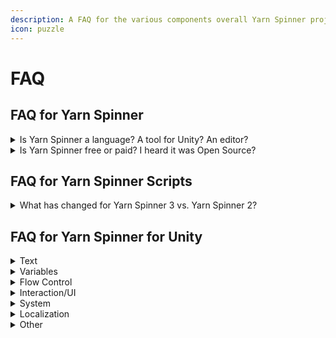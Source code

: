 ```yaml
---
description: A FAQ for the various components overall Yarn Spinner project.
icon: puzzle
---
```


# FAQ

## FAQ for Yarn Spinner

<details>

<summary>Is Yarn Spinner a language? A tool for Unity? An editor?</summary>

**Yarn Spinner** isn't a single project, but is a collection of projects. Conceptually, we think of Yarn Spinner as having **Core Components**, some **Add-ons**, and some **Yarn Labs Experiments**.

{% hint style="danger" %}
If you're new to Yarn Spinner, you don't necessarily need to understand the components just yet. We **strongly recommend** starting at [start-here.md](write-yarn-scripts/start-here.md "mention").
{% endhint %}

#### Core Components

These are production-ready components, with stable, established, released versions:

* **Yarn**, the language you write your dialogue and narrative in: you write **Yarn Spinner Scripts** in **Yarn**.
* **Yarn Spinner for Visual Studio Code**, the _extension_ for the popular free text editor, Visual Studio Code, that gives it an understanding of the Yarn language, and helps you to write Yarn _scripts,_ with a graph visualisation tool, and other features.
* **Yarn Spinner for Unity**, the package you use to _import_ and _use_ your Yarn scripts in games you build in Unity.
* **Try Yarn Spinner**, an online tool that allows you to write Yarn scripts and Play them in a web browser. It's useful to write basic Yarn, and test things out. It's just a [website](https://try.yarnspinner.dev) you can visit!

⭐️ To learn to use the Core Components, jump into the [Beginner's Guide](broken-reference/).

#### Add-ons

These are projects that supply additional features to Yarn Spinner, and exist as add-ons to the free, open source projects that comprise the bulk of Yarn Spinner:

* **Dialogue Wheel for Yarn Spinner**, an add-on package for Yarn Spinner for Unity that provides Mass Effect-style dialogue wheel dialogue views.
* **Speech Bubbles for Yarn Spinner**, an add-on package for Yarn Spinner for Unity that provides customisable speech bubbles as dialogue views.

⭐️ To purchase the Add-ons, [visit the Yarn Spinner Itch.io Store](https://yarnspinner.itch.io), or the [Unity Asset Store](https://assetstore.unity.com/publishers/91946), or just [read the documentation](add-ons/about-add-ons.md).

#### Yarn Labs Experiments

These are experimental projects that are likely to eventually be released into Core, but are currently in early, or experimental stages:

* **Yarn Spinner for Unreal**, the package you use to _import_ and _use_ your _Yarn scripts_ in games you build in Unreal.
* **Yarn Spinner for Godot**, the package you use to _import_ and _use_ your _Yarn scripts_ in games you build in Godot.
* **Yarn Spinner for Rust**, the package that you use to _import_ and _use_ your _Yarn scripts_ in games you build using the Rust-based Bevy engine.

{% hint style="success" %}
**Yarn Spinner for Unreal** is moving from Yarn Labs to Core Components in 2025-2026.
{% endhint %}

### Start learning

If you're new to Yarn Spinner, we recommend that your next step is [start-here.md](write-yarn-scripts/start-here.md "mention")

</details>

<details>

<summary>Is Yarn Spinner free or paid? I heard it was Open Source?</summary>

Yarn Spinner is developed in the open, as open source software on GitHub. You can also install it from the source on GitHub, for free.

If you want to use Yarn Spinner for a commercial game, we recommend purchasing it from our [Itch.io Store](https://yarnspinner.itch.io/) or the [Unity Asset Store](https://assetstore.unity.com/packages/tools/behavior-ai/yarn-spinner-for-unity-267061). You can also contact us for a custom license, or to arrange consulting, support, or hire us to add features especially for you!

</details>

## FAQ for Yarn Spinner Scripts

<details>

<summary>What has changed for Yarn Spinner 3 vs. Yarn Spinner 2?</summary>

We've added a lot of new features, including [once.md](write-yarn-scripts/scripting-fundamentals/once.md "mention"), [detour.md](write-yarn-scripts/scripting-fundamentals/detour.md "mention"), [line-groups.md](write-yarn-scripts/scripting-fundamentals/line-groups.md "mention"), [node-groups.md](write-yarn-scripts/advanced-scripting/node-groups.md "mention"), and more. Yarn Spinner has a lot of features designed for storylets and saliency, and you can learn about those by reading through the [saliency.md](write-yarn-scripts/advanced-scripting/saliency.md "mention") guides here.

</details>

## FAQ for Yarn Spinner for Unity

<details>

<summary>Text</summary>

#### My text is not displaying at all?

You need to install the TextMeshPro Essential Resources. Open the Window menu -> TMP -> and choose **Import TMP Essential Resources.**

#### How do I style text? How do I make some words bold, italic, colorful, etc?

Yarn Spinner doesn't directly do text rendering, we use TextMeshPro to do the final render which has support for [rich-text](https://docs.unity3d.com/Packages/com.unity.textmeshpro@4.0/manual/RichText.html).\
However, writing TMP tags across a project is impractical so we have provided various styles and palettes via [Yarn Markup Attributes](write-yarn-scripts/advanced-scripting/markup.md).\
These provide a collection of common visual changes as well as offer a common interface\
There is a [sample](yarn-spinner-for-unity/samples/replacement-markup.md) showing off using the built in markup to style your text as well as how you can make your own Markup to do more advanced styling on your text.

#### How do I animate wavy text, like in Night In The Woods?

Yarn Spinner doesn't handle text rendering. You'll need a separate wavy text system, like [Text Animator](https://assetstore.unity.com/packages/tools/gui/text-animator-for-unity-158707).

#### How do I use Yarn Markup?

Markup lets you mark a range of text (words, phrases) in a generic way, for whatever use. You could use it to style text, add sentence markers, make clickable words, etc.

```
// Yarn script example of custom "wavy text" markup.
Oh, [wave]hello[/wave] there!

// After compiling, text will look like: "Oh, hello there!"
// And then the resulting markup data will look like:
// - name: "wave"
// - position: 4
// - length: 5
```

Note that _YS only processes the text data_. You must still code the actual markup effect yourself. See [Markup](write-yarn-scripts/advanced-scripting/markup.md).

</details>

<details>

<summary>Variables</summary>

#### How do I print the value of a variable in dialogue?

Wrap the variable (or any expression) in curly braces (`{`, `}`) to evaluate and output it. For more info, see [Variables](write-yarn-scripts/scripting-fundamentals/logic-and-variables.md).

```
<<set $variableName to "a string value">>
The value of variableName is {$variableName}.
// This will appear as "The value of variableName is a string value."
```

#### How do I read / write Yarn variables from a C# script?

You can register to be notified when a variable changes. To do this, in C#, call `AddChangeListener()` on a Line Provider and provide a delegate that should run when the variable changes:

```csharp
var stringListener = VarStorage.AddChangeListener("$stringVar", (string value) =>
{
    Debug.Log($"$stringVar changed to " + value);
});
```

When you no longer need to be notified of changes to a variable, you call `Dispose()` on the listener. If you don't do this, the variable storage will continue to call this delegate every time the variable changes, which you probably don't want to do.

```csharp
stringListener.Dispose();
```

​If you're implementing your own variable storage system, you must call the `NotifyVariableChanged()` method every time a variable changes value, in order to notify any change listeners:

```csharp
public override void SetValue(string variableName, float floatValue)
{
    // (code for updating the variable omitted)
    // Notify the change listeners that this variable changed
    NotifyVariableChanged(variableName, floatValue);
}
```

Alternatively, to read Yarn variables from C#, use `VariableStorageBehaviour.TryGetValue<T>()`.

To write Yarn variables from C#, use `VariableStorageBehaviour.SetValue()`.

{% hint style="info" %}
Don't forget the `$` when writing the variable's name!
{% endhint %}

```csharp
variableStorage = GameObject.FindObjectOfType<InMemoryVariableStorage>();
float testVariable;
variableStorage.TryGetValue("$testVariable", out testVariable);
variableStorage.SetValue("$testVariable", testVariable + 1);
```

You should also check out our [variable-storage](components/variable-storage/ "mention") section, and the [custom-variable-storage.md](components/variable-storage/custom-variable-storage.md "mention") guide.

#### How do I read / write C# variables from a Yarn script?

To read and write C# variables from Yarn, you must first code [Yarn Functions and Commands](yarn-spinner-for-unity/creating-commands-functions.md) in C#.

```csharp
static int myNumber = 10;

// note: all Yarn Functions must be static
[YarnFunction("getMyNumber")]
public static int GetMyNumber() { 
    return myNumber; 
}

// Yarb Commands can be static or non-static
[YarnCommand("setMyNumber")]
public static void SetMyNumber(int newNumber) { 
    myNumber = newNumber;
}
```

Then call the functions and commands in Yarn:

```
My number is { getMyNumber() }!
<<setMyNumber 999>>
But now it's { getMyNumber() }!
```

#### How do I 'sync' variables between Yarn and C#?

See the previous answers on working with variables. But we recommend avoiding any "sync" pattern, because then you'll have to track and maintain the same data in two different places. Programmers usually prefer a ["single source of truth"](https://en.wikipedia.org/wiki/Single_source_of_truth).

Data should live in only one place. Variables should **either** live in Yarn or live in C#, and **not in both**.

#### How do I load and save data / variables / dialogue state? (Like for a save game system)

To save the current node, save the value of [`DialogueRunner.CurrentNodeName`](broken-reference/) somewhere. Then to restore it, call [`DialogueRunner.StartDialogue()`](broken-reference/) and pass in the saved node name.

To save variables, see [`DialogueRunner.SaveStateToPersistentStorage()`](broken-reference/). Then to load variables, call [`DialogueRunner.LoadStateFromPersistentStorage()`](broken-reference/). These methods use Unity's built-in JSON utility to serialize a dictionary of variables to the current platforms [persistent data path folder](https://docs.unity3d.com/6000.1/Documentation/ScriptReference/Application-persistentDataPath.html).

For custom save systems, create your own [variable storage](components/variable-storage/variable-storage.md) by subclassing VariableStorageBehaviour and implementing its methods. Study [InMemoryVariableStorage.cs](https://github.com/YarnSpinnerTool/YarnSpinner-Unity/blob/main/Runtime/InMemoryVariableStorage.cs) as an example. For more info, see [Guide: Yarn Variables and Variable Storage](components/variable-storage/variable-storage.md).

</details>

<details>

<summary>Flow Control</summary>

#### How do I jump to a specific node? How do I switch nodes while dialogue is running?

To jump to a node from Yarn, use `<<jump (nodeName)>>`. See [Nodes, Lines, and Options](write-yarn-scripts/scripting-fundamentals/lines-nodes-and-options.md).

To jump to a node with C#, just call [`DialogueRunner.StartDialogue()`](broken-reference/).\
While you can jump to another node while dialogue is running we recommond **not** doing this and calling [`DialogueRunner.Stop()`](broken-reference/) before starting another piece of dialogue.

#### How do I jump to a specific line in a node?

Jumping to a specific line in a node is currently not supported. Instead, [jump to the start of a node](faq.md#how-do-i-jump-to-a-specific-node-how-do-i-switch-nodes-while-dialogue-is-running).

</details>

<details>

<summary>Interaction/UI</summary>

#### How do I continue dialogue with key/button press instead of clicking the continue button?

This is demonstrated by the [Line Advancer component](components/dialogue-view/dialogue-advance-input.md), which handles this exact scenario (among others).\
We recommend looking at how it handles the different ways of hurrying up or advancing lines as a starting point for your own games.

#### How do I show the last line of text when options are shown? How do I skip the last line of text before a set of options?

Yarn Spinner automatically adds a `#lastline` tag to a line when the next step is a set of options. Create a [Custom Dialogue Presenter](components/dialogue-view/custom-dialogue-views.md) that uses [`YarnProject.lineMetadata.GetMetadata()`](broken-reference/) to check for "lastline" and perform the behavior you want.

#### How do I customize dialogue display?

To display _anything_ in Yarn Spinner, use a [Dialogue Presenter](components/dialogue-view/custom-dialogue-views.md) component.\
There are two in-built presenters that demonstrate the basic functionality [Line Presenter](components/dialogue-view/line-presenter.md) for lines of dialogue, [Options Presenter](components/dialogue-view/options-presenter.md) for dialogue choices.

Most projects will need custom presenters.\
We recommend a modular architecture where each presenter handles it's own specific part of the display.\
An example of this is in the built in presenters the Line Presenter only handles showing lines, and the Options Presenter which only handles choices.

#### How do I make the Line Presenter's Typewriter pause?

You can pause the typewriter effect by using the built in pause markup:

```
Player: Sure would be nice if I could take a breather [pause /]  right now.
```

#### How do I play a Yarn node when I click / tap on an object?

Write input code to detect clicking / tapping, then call `DialogueRunner.StartDialogue()`.

#### How do I play a Yarn node when I approach an object and press a button? (RPG-like talking to NPCs)

This implementation will vary for every game, so we purposely do not attempt to design a one-size-fits-all generic NPC system. Here's some example pseudo-code to make your own:

```
if (player presses SPACE)
    then find the nearest NPC
    get that NPC's dialogue node name
    call DialogueRunner.StartDialogue() with the NPC's dialogue node
    disable player movement
```

The samples do have a shared script called the [Dialogue Interactible](https://github.com/YarnSpinnerTool/YarnSpinner-Unity-Samples/blob/main/Shared%20Assets/Scripts/DialogueInteractable.cs) which show off one way to achieve this behaviour.

#### How do I position a speech bubble above an NPC's head, like in A Short Hike?

The math / code is a little complicated. Calculate the NPC's on-screen position, then convert this screen position to UI canvas space, and reposition the dialogue bubble.\
We do have a [paid add-on](add-ons/speech-bubbles/) that handles all of this (and more) for you if you'd prefer to just have it all working.

#### How do I implement a resizing dialogue bubble / SMS messaging interface?

This is more about Unity UI rather than Yarn Spinner. For a working example, see the [Phone Chat](yarn-spinner-for-unity/samples/page-1.md) sample.

To make a resizing dialogue bubble that automatically fits text, you will need a complex UI setup. Study the UI game objects and components in the sample scene. For more context about how it works, see [this Unity UI Layout Groups explainer by Hallgrim Games](https://www.hallgrimgames.com/blog/2018/10/16/unity-layout-groups-explained).

#### How do I get text from a Text Input field into my Yarn story?

This mainly involves Unity UI, and assumes that your project already has a system where a player can input text like a TMPro Input Field component. If the player input needs to happen in the middle of dialogue execution then you can trigger it with a Yarn Command and wait for the player input if needed.

Once you have the player input value, you can store it in a C# variable and access it through a Yarn function, or store that value in a Yarn story variable. [FAQs for how to access variables in Yarn and YarnSpinner are here](faq.md#variables).

</details>

<details>

<summary>System</summary>

#### How do I generate a Yarn Project at runtime? How do I load/compile Yarn scripts at runtime?

The intended workflow is to generate and compile Yarn Projects at editor time, not runtime. See [Yarn Projects](yarn-spinner-for-unity/yarn-projects.md).

{% hint style="info" %}
Compiling a Yarn script at run-time is more complex than it first appears, because it often interacts with the very specific needs of your game, and we can't provide a one-size-fits-all approach to it. If you want to implement run-time loading in your own game, the place to start looking is the API documentation for the [Yarn.Compiler](broken-reference/) namespace. Please note that this is not something that we encourage people who are new to Yarn Spinner to do!
{% endhint %}

#### How many Yarn files should I have? Can my entire game be in one project or script? Or one project per scene? Is my project or file too big?

There is no real technical limit on the number of Yarn scripts or the size of Yarn Projects. You decide how to organize your data, and every project has different needs. Some factors to consider:

* **Simplicity**. Putting everything into one big script file or one big project file is simpler sometimes.
* **Ease of writing**. Writers may prefer to think in terms of one file per scene, one file per chapter.
* **Localization**. 1 Yarn Project = 1 CSV spreadsheet per language. When translating, it is usually easier to work with fewer files, rather than fragmenting the translation across many files. As a workaround for games that need multiple Yarn Projects, you may prefer to create a single editor-only Yarn Project that's just for generating string files and translations. See [Localizations and Assets](yarn-spinner-for-unity/assets-and-localization/).

</details>

<details>

<summary>Localization</summary>

#### How do I fetch any Yarn localized string in C#?

Some devs use YS to manage all in-game localized text, like UI strings. This use isn't intended, but it's possible. Manually create a Yarn.Line struct, set the line ID (see [Localization](yarn-spinner-for-unity/assets-and-localization/)), and then pass the struct into [`GetLocalizedLine()`](https://docs.yarnspinner.dev/api/csharp/yarn.unity/yarn.unity.lineproviderbehaviour/yarn.unity.lineproviderbehaviour.getlocalizedline).

```csharp
Yarn.Line targetLine = new Yarn.Line();
targetLine.ID = "line:lineid"; // replace 'lineid' with the actual line ID
LocalizedLine outputLine = LineProvider.GetLocalizedLine(targetLine);
Debug.Log(outputLine.Text.Text);

```

</details>

<details>

<summary>Other</summary>

#### How do I credit Yarn Spinner in my game?

Please visit the [Crediting Yarn Spinner page](branding.md) for more information.

#### Are there any examples of Yarn Spinner implementations in Unity?

Yes! We ship a whole collection of [samples](yarn-spinner-for-unity/samples/ "mention").

</details>
